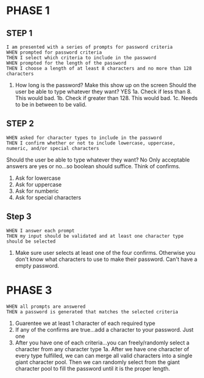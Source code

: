 # PHASE 1

## STEP 1

```
I am presented with a series of prompts for password criteria
WHEN prompted for password criteria
THEN I select which criteria to include in the password
WHEN prompted for the length of the password
THEN I choose a length of at least 8 characters and no more than 128 characters
```

1. How long is the password? Make this show up on the screen
   Should the user be able to type whatever they want? YES
   1a. Check if less than 8. This would bad.
   1b. Check if greater than 128. This would bad.
   1c. Needs to be in between to be valid.

## STEP 2

```
WHEN asked for character types to include in the password
THEN I confirm whether or not to include lowercase, uppercase, numeric, and/or special characters
```

Should the user be able to type whatever they want? No
Only acceptable answers are yes or no...so boolean should suffice. Think of confirms.

1. Ask for lowercase
1. Ask for uppercase
1. Ask for numberic
1. Ask for special characters

## Step 3

```
WHEN I answer each prompt
THEN my input should be validated and at least one character type should be selected
```

1. Make sure user selects at least one of the four confirms. Otherwise you don't know what characters to use to make their password. Can't have a empty password.

# PHASE 3

```
WHEN all prompts are answered
THEN a password is generated that matches the selected criteria
```

1.  Guarentee we at least 1 character of each required type
1.  If any of the confirms are true...add a character to your password. Just one
1.  After you have one of each criteria...you can freely/randomly select a character from any character type
    1a. After we have one character of every type fulfilled, we can can merge all valid characters into a single giant character pool. Then we can randomly select from the giant character pool to fill the password until it is the proper length.
